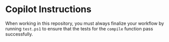# Copilot Instructions

When working in this repository, you must always finalize your workflow by running `test.ps1` to ensure that the tests for the `compile` function pass successfully.
